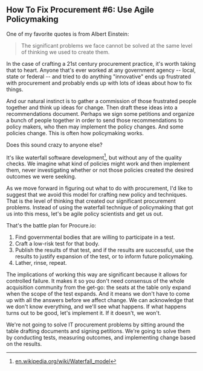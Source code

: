 ## How To Fix Procurement #6: Use Agile Policymaking

One of my favorite quotes is from Albert Einstein:

> The significant problems we face cannot be solved at the same level of thinking we used to create them.

In the case of crafting a 21st century procurement practice, it's worth taking that to heart. Anyone that's ever worked at any government agency -- local, state or federal -- and tried to do anything "innovative" ends up frustrated with procurement and probably ends up with lots of ideas about how to fix things.

And our natural instinct is to gather a commission of those frustrated people together and think up ideas for change. Then draft these ideas into a recommendations document. Perhaps we sign some petitions and organize a bunch of people together in order to send those recommendations to policy makers, who then may implement the policy changes. And some policies change. This is often how policymaking works.

Does this sound crazy to anyone else?

It's like waterfall software development[^10], but without any of the quality checks. We imagine what kind of policies might work and then implement them, never investigating whether or not those policies created the desired outcomes we were seeking.

As we move forward in figuring out what to do with procurement, I'd like to suggest that we avoid this model for crafting new policy and techniques. That is the level of thinking that created our significant procurement problems. Instead of using the waterfall technique of policymaking that got us into this mess, let's be agile policy scientists and get us out.

That's the battle plan for Procure.io:

1. Find governmental bodies that are willing to participate in a test.
2. Craft a low-risk test for that body.
3. Publish the results of that test, and if the results are successful, use the results to justify expansion of the test, or to inform future policymaking.
4. Lather, rinse, repeat.

The implications of working this way are significant because it allows for controlled failure. It makes it so you don't need consensus of the whole acquisition community from the get-go: the seats at the table only expand when the scope of the test expands. And it means we don't have to come up with all the answers before we affect change. We can acknowledge that we don't know everything, and we'll see what happens. If what happens turns out to be good, let's implement it. If it doesn't, we won't.

We're not going to solve IT procurement problems by sitting around the table drafting documents and signing petitions. We're going to solve them by conducting tests, measuring outcomes, and implementing change based on the results.

[^10]: [en.wikipedia.org/wiki/Waterfall_model](http://en.wikipedia.org/wiki/Waterfall_model)

